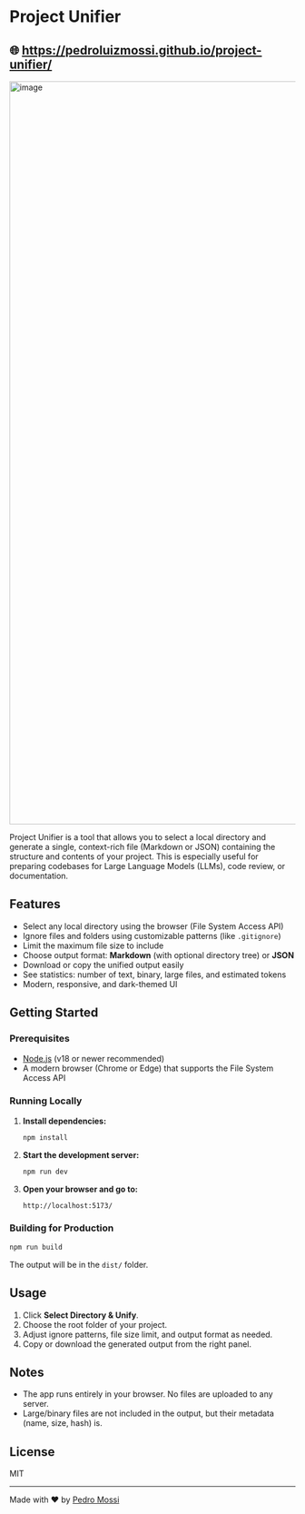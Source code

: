 # Project Unifier 
## 🌐 https://pedroluizmossi.github.io/project-unifier/

<img width="1374" height="1309" alt="image" src="https://github.com/user-attachments/assets/14e4afb7-b2b1-4eea-b667-d5e42844c548" />

Project Unifier is a tool that allows you to select a local directory and generate a single, context-rich file (Markdown or JSON) containing the structure and contents of your project. This is especially useful for preparing codebases for Large Language Models (LLMs), code review, or documentation.

## Features

- Select any local directory using the browser (File System Access API)
- Ignore files and folders using customizable patterns (like `.gitignore`)
- Limit the maximum file size to include
- Choose output format: **Markdown** (with optional directory tree) or **JSON**
- Download or copy the unified output easily
- See statistics: number of text, binary, large files, and estimated tokens
- Modern, responsive, and dark-themed UI

## Getting Started

### Prerequisites

- [Node.js](https://nodejs.org/) (v18 or newer recommended)
- A modern browser (Chrome or Edge) that supports the File System Access API

### Running Locally

1. **Install dependencies:**
   ```bash
   npm install
   ```

2. **Start the development server:**
   ```bash
   npm run dev
   ```

3. **Open your browser and go to:**
   ```
   http://localhost:5173/
   ```

### Building for Production

```bash
npm run build
```

The output will be in the `dist/` folder.

## Usage

1. Click **Select Directory & Unify**.
2. Choose the root folder of your project.
3. Adjust ignore patterns, file size limit, and output format as needed.
4. Copy or download the generated output from the right panel.

## Notes

- The app runs entirely in your browser. No files are uploaded to any server.
- Large/binary files are not included in the output, but their metadata (name, size, hash) is.

## License

MIT

---

Made with ❤️ by [Pedro Mossi](https://github.com/pedroluizmossi)
